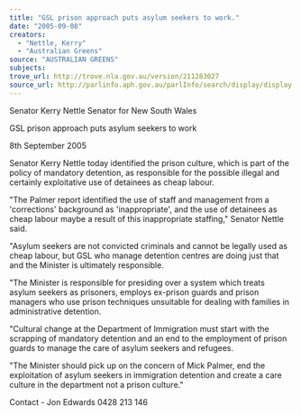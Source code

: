 ```yaml
---
title: "GSL prison approach puts asylum seekers to work."
date: "2005-09-08"
creators:
  - "Nettle, Kerry"
  - "Australian Greens"
source: "AUSTRALIAN GREENS"
subjects:
trove_url: http://trove.nla.gov.au/version/211283027
source_url: http://parlinfo.aph.gov.au/parlInfo/search/display/display.w3p;query=Id%3A%22media/pressrel/WH9H6%22
---
```


 

 Senator Kerry Nettle  Senator for New South Wales 

 GSL prison approach puts asylum seekers to  work 

 8th September  2005 

 Senator Kerry Nettle today identified the prison culture, which is part of the  policy of mandatory detention, as responsible for the possible illegal and  certainly exploitative use of detainees as cheap labour.   

 "The Palmer report identified the use of staff and management from a  'corrections' background as 'inappropriate', and the use of detainees as  cheap labour maybe a result of this inappropriate staffing," Senator Nettle  said.   

 "Asylum seekers are not convicted criminals and cannot be legally used as  cheap labour, but GSL who manage detention centres are doing just that  and the Minister is ultimately responsible.   

 "The Minister is responsible for presiding over a system which treats asylum  seekers as prisoners, employs ex-prison guards and prison managers who  use prison techniques unsuitable for dealing with families in administrative  detention.   

 "Cultural change at the Department of Immigration must start with the  scrapping of mandatory detention and an end to the employment of prison  guards to manage the care of asylum seekers and refugees.   

 "The Minister should pick up on the concern of Mick Palmer, end the  exploitation of asylum seekers in immigration detention and create a care  culture in the department not a prison culture." 

 

 

 Contact - Jon Edwards 0428 213 146 

 

